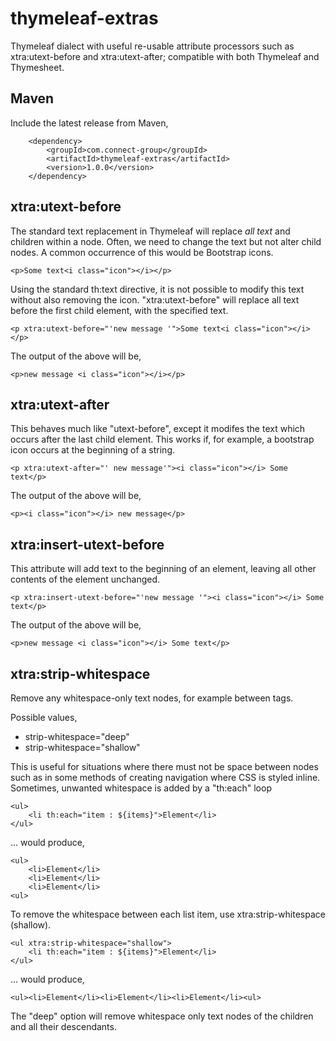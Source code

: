 thymeleaf-extras
================

Thymeleaf dialect with useful re-usable attribute processors such as xtra:utext-before and xtra:utext-after; compatible with both Thymeleaf and Thymesheet.

## Maven

Include the latest release from Maven,

		<dependency>
			<groupId>com.connect-group</groupId>
			<artifactId>thymeleaf-extras</artifactId>
			<version>1.0.0</version>
		</dependency>


xtra:utext-before
-----------------
The standard text replacement in Thymeleaf will replace *all text* and children within a node.
Often, we need to change the text but not alter child nodes.  A common occurrence of this would be Bootstrap icons.

    <p>Some text<i class="icon"></i></p>

Using the standard th:text directive, it is not possible to modify this text without also removing the icon.
"xtra:utext-before" will replace all text before the first child element, with the specified text.

    <p xtra:utext-before="'new message '">Some text<i class="icon"></i></p>

The output of the above will be,

    <p>new message <i class="icon"></i></p>

xtra:utext-after
----------------
This behaves much like "utext-before", except it modifes the text which occurs after the last child element.
This works if, for example, a bootstrap icon occurs at the beginning of a string.

    <p xtra:utext-after="' new message'"><i class="icon"></i> Some text</p>

The output of the above will be,

    <p><i class="icon"></i> new message</p>

xtra:insert-utext-before
------------------------
This attribute will add text to the beginning of an element, leaving all other contents of the element unchanged.

    <p xtra:insert-utext-before="'new message '"><i class="icon"></i> Some text</p>

The output of the above will be,

    <p>new message <i class="icon"></i> Some text</p>

xtra:strip-whitespace
---------------------
Remove any whitespace-only text nodes, for example between tags.

Possible values,
 * strip-whitespace="deep"
 * strip-whitespace="shallow"

This is useful for situations where there must not be space between nodes such as in some methods of creating navigation where CSS is styled inline.  Sometimes, unwanted whitespace is added by a "th:each" loop

    <ul>
        <li th:each="item : ${items}">Element</li>
    </ul>

... would produce,

    <ul>
        <li>Element</li>
        <li>Element</li>
        <li>Element</li>
    <ul>

To remove the whitespace between each list item, use xtra:strip-whitespace (shallow).

    <ul xtra:strip-whitespace="shallow">
        <li th:each="item : ${items}">Element</li>
    </ul>

... would produce,

    <ul><li>Element</li><li>Element</li><li>Element</li><ul>

The "deep" option will remove whitespace only text nodes of the children and all their descendants.
